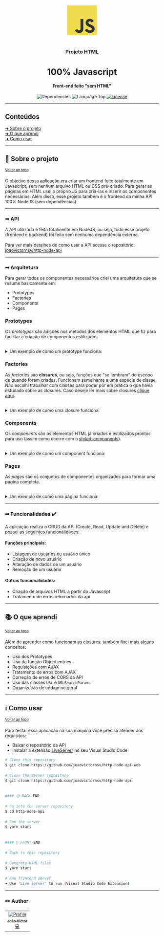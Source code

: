 <div align="center">
    <img src="https://raw.githubusercontent.com/devicons/devicon/master/icons/javascript/javascript-original.svg" width="100" /><br/><br/>
    <h3>Projeto HTML</h3>
    <h1>
        100% Javascript
    </h1>
    <h4>
        Front-end feito "sem HTML"
    </h4> 
    <img  alt="Dependencies"  src=https://img.shields.io/badge/dependecies-0-brightgreen.svg?style=flat-square">
    <img  alt="Language Top"  src="https://img.shields.io/github/languages/top/joaovictornsv/http-node-api-web">
     <a  href="https://github.com/joaovictornsv/http-node-api-web/blob/master/LICENSE">
        <img  alt="License"  src="https://img.shields.io/github/license/joaovictornsv/http-node-api-web">
    </a>
</div>

---

<h2 id="conteudos">Conteúdos</h2>

[➜ Sobre o projeto](#mag_right-sobre-o-projeto)<br>
[➜ O que aprendi](#books-o-que-aprendi)<br>
[➜ Como usar](#information_source-como-usar)<br>

---

## :mag_right: Sobre o projeto

<sup>[Voltar ao topo](#conteudos)</sup><br>

O objetivo dessa aplicação era criar um frontend feito totalmente em Javascript, sem nenhum arquivo HTML ou CSS pré-criado. Para gerar as páginas em HTML usei o próprio JS para criá-las e inserir os componentes necessários. Além disso, esse projeto também é o frontend da minha API 100% NodeJS (sem dependências).

---

### ➡ API
A API utilizada é feita totalmente em NodeJS, ou seja, todo esse projeto (frontend e backend) foi feito sem nenhuma dependência externa.
<br/><br/>
Para ver mais detalhes de como usar a API acesse o repositório: [joaovictornsv/http-node-api](https://github.com/joaovictornsv/http-node-api)

---

### ➡ Arquitetura
Para gerar todos os componentes necessários criei uma arquitetura que se resume basicamente em:
- Prototypes
- Factories
- Components
- Pages


### Prototypes
  Os *prototypes* são adições nos métodos dos elementos HTML que fiz para facilitar a criação de componentes estilizados.

  <br>

  <details>
    <summary>
      Um exemplo de como um prototype funciona:
    </summary>

```javascript
// Mudando a cor de um botao
const button = document.getElementById('btn')


// ❌ SEM PROTOTYPE
button.style.backgroundColor = 'blue'


// ✅ COM PROTOTYPE

// Criando uma função nova no prototype da tag 'button'
HTMLButtonElement.prototype.setCSS = function setCSS(new_css) {
  // add CSS in element
}

// Usando a função criada
button.setCSS({ color: 'blue'})

```
  </details>

### Factories
  As *factories* são **closures**, ou seja, funções que "se lembram" do escopo de quando foram criadas. Funcionam semelhante a uma espécie de classe. Não escolhi trabalhar com classes para poder pôr em prática o que havia estudado sobre as closures. Caso deseje ler mais sobre closures [clique aqui](https://developer.mozilla.org/pt-BR/docs/Web/JavaScript/Closures).
  
  <br>

  <details>
    <summary>
      Um exemplo de como uma closure funciona:
    </summary>
      
```javascript
// Cria um botão escrito 'Botão 1'
const button1 = makeButton({ value: 'Botão 1' });

// Cria outro botão escrito 'Botão 2'
const button2 = makeButton({ value: 'Botão 2' });



// Muda a cor do texto do Botão 1 para azul
button1.setCSS({ color: 'blue' })

// Muda a cor do texto do Botão 1 para Vermelho
button1.setCSS({ color: 'red' });


// Ambos os botões tem seus escopos próprios
```

  </details>

### Components
  Os *components* são os elementos HTML já criados e estilizados prontos para uso (assim como ocorre com o [styled-components](https://styled-components.com/)).
  
  <br>

  <details>
    <summary>
      Um exemplo de como um component funciona:
    </summary>
      
```javascript
// Criação de um elemento 'h1'
const title = makeText({tag: 'h1', value: 'Título Princiapl'});

// Estilização do elemento
titleMain.setCSS({
  fontSize: '22px',
  color: 'black',
  fontFamily: 'Arial, sans-serif'
});

export default title;
```

  </details>

### Pages
  As *pages* são os conjuntos de componentes organizados para formar uma página completa.
  
  <br>

  <details>
    <summary>
      Um exemplo de como uma página funciona:
    </summary>
      
```javascript
// Criação de um elemento 'h1'
import header from './components/header.js'
import title from './components/title.js'
import subtitle from './components/subtitle.js'

function HomePage() {
  // Adicionando components na div 'header'
  header.append(title);
  header.append(subtitle);
}

export default HomePage;
```

  </details>

---

### ➡ Funcionalidades ✔️
A aplicação realiza o CRUD da API (Create, Read, Update and Delete) e possui as seguintes funcionalidades:

#### Funções principais:
- Listagem de usuários ou usuário único
- Criação de novo usuário
- Alteração de dados de um usuário
- Remoção de um usuário

#### Outras funcionalidades:
- Criação de arquivos HTML a partir do Javascript
- Tratamento de erros retornados da api

---

## :books: O que aprendi

<sup>[Voltar ao topo](#conteudos)</sup><br>

Além de aprender como funcionam as closures, também fixei mais alguns conceitos:

- Uso dos Prototypes
- Uso da função Object.entries
- Requisições com AJAX
- Tratamento de erros com AJAX
- Correção de erros de CORS da API
- Uso das classes `URL` e `URLSearchParams`
- Organização de código no geral

---

## :information_source: Como usar

<sup>[Voltar ao topo](#conteudos)</sup><br>

Para testar essa aplicação na sua máquina você precisa atender aos requisitos:
- Baixar o repositório da API
- Instalar a extensão [LiveServer](https://marketplace.visualstudio.com/items?itemName=ritwickdey.LiveServer) no seu Visual Studio Code


```bash
# Clone this repository
$ git clone https://github.com/joaovictornsv/http-node-api-web

# Clone the server repository
$ git clone https://github.com/joaovictornsv/http-node-api


#### 🟡 BACK-END

# Go into the server repository
$ cd http-node-api

# Run the server
$ yarn start


#### 🔵 FRONT-END

# Back to this repository

# Generate HTML files
$ yarn start

# Run frontend server
➜ Use 'Live Server' to run (Visual Studio Code Extension)
```

---

### :pencil2: Author 

<table>
  <tr>
    <td align="center"><a href="https://github.com/joaovictornsv"><img src="https://github.com/joaovictornsv.png" width="100px;" alt="Profile"/><br /><sub><b>João Victor</b></sub></a><br /><a href="https://github.com/joaovictornsv" title="Code">💻</a></td>
  <tr>
</table>
